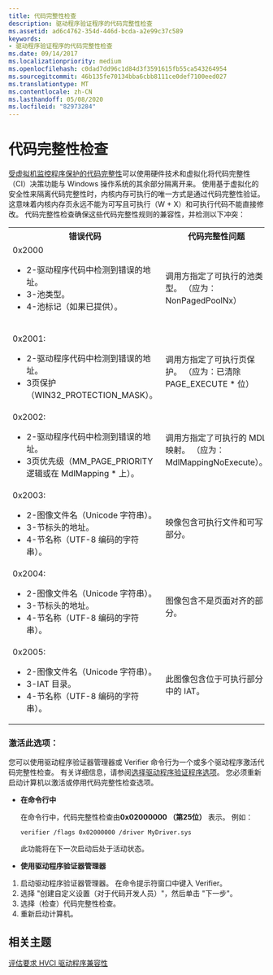 ```yaml
---
title: 代码完整性检查
description: 驱动程序验证程序的代码完整性检查
ms.assetid: ad6c4762-354d-446d-bcda-a2e99c37c589
keywords:
- 驱动程序验证程序的代码完整性检查
ms.date: 09/14/2017
ms.localizationpriority: medium
ms.openlocfilehash: c0dad7dd96c1d84d3f3591615fb55ca543264954
ms.sourcegitcommit: 46b135fe70134bba6cbb8111ce0def7100eed027
ms.translationtype: MT
ms.contentlocale: zh-CN
ms.lasthandoff: 05/08/2020
ms.locfileid: "82973284"
---
```

# <a name="code-integrity-checking"></a>代码完整性检查

[受虚拟机监控程序保护的代码完整性](https://docs.microsoft.com/windows-hardware/drivers/driversecurity/use-device-guard-readiness-tool)可以使用硬件技术和虚拟化将代码完整性（CI）决策功能与 Windows 操作系统的其余部分隔离开来。 使用基于虚拟化的安全性来隔离代码完整性时，内核内存可执行的唯一方式是通过代码完整性验证。 这意味着内核内存页永远不能为可写且可执行（W + X）和可执行代码不能直接修改。 代码完整性检查确保这些代码完整性规则的兼容性，并检测以下冲突：

<table>
  <tr>
    <th>错误代码</th>
    <th>代码完整性问题</th>
  </tr>
  <tr>
    <td>0x2000
        <ul>
            <li>2-驱动程序代码中检测到错误的地址。</li>
            <li>3-池类型。</li>
            <li>4-池标记（如果已提供）。</li>
        </ul><br/>    </td>
    <td>调用方指定了可执行的池类型。 （应为： NonPagedPoolNx）</td>
  </tr>
  <tr>
    <td>0x2001:
        <ul><li>2-驱动程序代码中检测到错误的地址。</li>
        <li>3页保护（WIN32_PROTECTION_MASK）。
    </td>
    <td>调用方指定了可执行页保护。 （应为：已清除 PAGE_EXECUTE * 位）</td>
  </tr>
  <tr>
    <td>0x2002:
        <ul><li>2-驱动程序代码中检测到错误的地址。</li>
            <li>3页优先级（MM_PAGE_PRIORITY 逻辑或在 MdlMapping * 上）。</li></ul>
    </td>
    <td>调用方指定了可执行的 MDL 映射。 （应为： MdlMappingNoExecute）。</td>
  </tr>
  <tr>
    <td>0x2003:
        <ul><li>2-图像文件名（Unicode 字符串）。</li>
            <li>3-节标头的地址。</li>
            <li>4-节名称（UTF-8 编码的字符串）。</li></ul>
    </td>
    <td>映像包含可执行文件和可写部分。</td>
  </tr>
  <tr>
    <td>0x2004:
        <ul><li>2-图像文件名（Unicode 字符串）。</li>
            <li>3-节标头的地址。</li>
            <li>4-节名称（UTF-8 编码的字符串）。</li></ul>
    </td>
    <td>图像包含不是页面对齐的部分。</td>
  </tr>
  <tr>
    <td>0x2005:
        <ul><li>2-图像文件名（Unicode 字符串）。</li>
            <li>3-IAT 目录。</li>
            <li>4-节名称（UTF-8 编码的字符串）。</li><ul>
    </td>
    <td>此图像包含位于可执行部分中的 IAT。</td>
  </tr>
</table>

### <a name="activating-this-option"></a>激活此选项：

您可以使用驱动程序验证器管理器或 Verifier 命令行为一个或多个驱动程序激活代码完整性检查。 有关详细信息，请参阅[选择驱动程序验证程序选项](https://docs.microsoft.com/windows-hardware/drivers/devtest/selecting-driver-verifier-options)。 您必须重新启动计算机以激活或停用代码完整性检查选项。

* **在命令行中**

    在命令行中，代码完整性检查由**0x02000000 （第25位）** 表示。 例如：

    `verifier /flags 0x02000000 /driver MyDriver.sys`

    此功能将在下一次启动后处于活动状态。

* **使用驱动程序验证器管理器**

1. 启动驱动程序验证器管理器。 在命令提示符窗口中键入 Verifier。
2. 选择 "创建自定义设置（对于代码开发人员）"，然后单击 "下一步"。
3. 选择（检查）代码完整性检查。
4. 重新启动计算机。

## <a name="related-topics"></a>相关主题

[评估要求 HVCI 驱动程序兼容性](https://docs.microsoft.com/windows-hardware/drivers/driversecurity/use-device-guard-readiness-tool)
